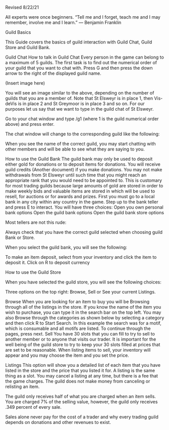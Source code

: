 Revised 8/22/21


All experts were once beginners.
“Tell me and I forget, teach me and I may remember, involve me and I learn.”  ― Benjamin Franklin 



Guild Basics

		
This Guide covers the basics of guild interaction with Guild Chat, Guild Store and Guild Bank.



Guild Chat 
 How to talk in Guild Chat
Every person in the game can belong to a maximum of 5 guilds.  The first task is to find out the numerical order of your guild that you want to chat with.
Press G and then press the down arrow to the right of the displayed guild name.
 
(Insert image here)

You will see an image similar to the above, depending on the number of guilds that you are a member of.  Note that St Elsweyr is in place 1, then Vis-deVis is in place 2 and St Greymoor is in place 3 and so on.  For our purposes let us say that we want to type in the guild chat of St Elsweyr.



Go to your chat window and type /g1  (where 1 is the guild numerical order above) and press enter.


The chat window will change to the corresponding guild like the following:

When you see the name of the correct guild, you may start chatting with other members and will be able to see what they are saying to you.


 How to use the Guild Bank
The guild bank may only be used to deposit either gold for donations or to deposit items for donations.  You will receive guild credits (Another document) if you make donations.  You may not make withdrawals from St Elsweyr until such time that you might reach an appropriate rank that you would need to be appointed to.  This is customary for most trading guilds because large amounts of gold are stored in order to make weekly bids and valuable items are stored in which will be used to resell, for auctions or for awards and prizes.
 First you must go to a local bank in any city within any country in the game.
Step up to the bank teller and press E to interact.
You will have three choices:
Open you own personal bank options
Open the guild bank options
Open the guild bank store options










Most tellers are not this rude:



Always check that you have the correct guild selected when choosing guild Bank or Store.







When you select the guild bank, you will see the following:

To make an item deposit, select from your inventory and click the item to deposit it.
Click on R to deposit currency






How to use the Guild Store

When you have selected the guild store, you will see the following choices:

Three options on the top right:  Browse, Sell  or See your current Listings.

Browse
When you are looking for an item to buy you will be Browsing through all of the listings in the store.  If you know the name of the item you wish to purchase, you can type it in the search bar on the top left.  You may also Browse through the categories as shown below by selecting a category and then click R to Start Search.  In this example the search was for a motif, which is consumable and all motifs are listed.  To continue through the pages, press next.
Sell
You have 30 slots that you can fill to try to sell to another member or to anyone that visits our trader.  It is important for the well being of the guild store to try to keep your 30 slots filled at prices that are set to be reasonable.  When listing items to sell, your inventory will appear and you may choose the item and you set the price.









Listings
This option will show you a detailed list of each item that you have listed in the store and the price that you listed it for.  A listing is the same thing as a slot.  You may cancel a listing at any time, but there is a fee that the game charges.  The guild does not make money from canceling or relisting an item.

The guild only receives half of what you are charged when an item sells.  You are charged 7% of the selling value, however, the guild only receives .349 percent of every sale.

Sales alone never pay for the cost of a trader and why every trading guild depends on donations and other revenues to exist.




